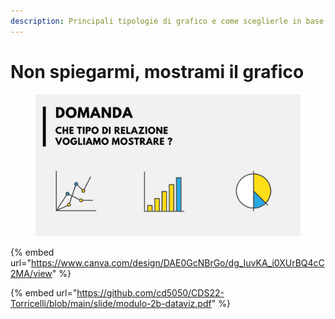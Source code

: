 ```yaml
---
description: Principali tipologie di grafico e come sceglierle in base ai dati in oggetto
---
```


# Non spiegarmi, mostrami il grafico

<figure><img src="../.gitbook/assets/image (8).png" alt=""><figcaption></figcaption></figure>

{% embed url="https://www.canva.com/design/DAE0GcNBrGo/dg_IuvKA_i0XUrBQ4cC2MA/view" %}

{% embed url="https://github.com/cd5050/CDS22-Torricelli/blob/main/slide/modulo-2b-dataviz.pdf" %}
